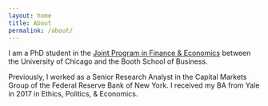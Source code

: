 ```yaml
---
layout: home
title: About
permalink: /about/
---
```


I am a PhD student in the <a href = "http://financialeconomics.uchicago.edu">Joint Program in Finance & Economics</a> between the University of Chicago and the Booth School of Business.


Previously, I worked as a Senior Research Analyst in the Capital Markets Group of the Federal Reserve Bank of New York. I received my BA from Yale in 2017 in Ethics, Politics, & Economics.